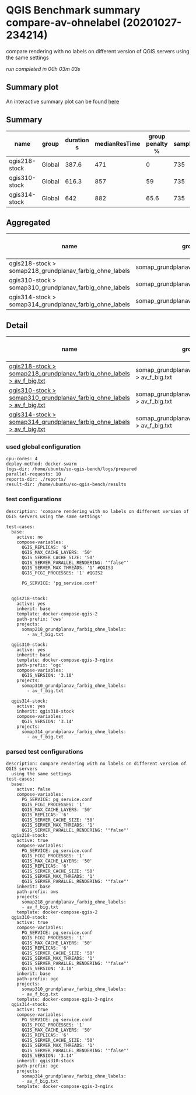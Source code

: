 # QGIS Benchmark summary compare-av-ohnelabel (20201027-234214)


compare rendering with no labels on different version of QGIS servers using the same settings

_run completed in 00h 03m 03s_
## Summary plot
An interactive summary plot can be found [here](report_compare-av-ohnelabel_20201027-234214_plot.html)

## Summary
| name          | group   |   duration s |   medianResTime |   group penalty % |   sampleCount |   errorCount |   memMaxMB |   memAvgMB |   memMinMB |   cpuMax% |   cpuAvg% |   cpuMin% |   errorPct |
|---------------|---------|--------------|-----------------|-------------------|---------------|--------------|------------|------------|------------|-----------|-----------|-----------|------------|
| qgis218-stock | Global  |        387.6 |             471 |               0   |           735 |            0 |     3818.7 |     3362.1 |     2437.3 |      98.6 |      94.3 |      13.4 |          0 |
| qgis310-stock | Global  |        616.3 |             857 |              59   |           735 |            0 |     4093.4 |     3391.2 |     2581.1 |      96.2 |      72.5 |      15.5 |          0 |
| qgis314-stock | Global  |        642   |             882 |              65.6 |           735 |            0 |     3941.2 |     3363.5 |     2791   |      92   |      73.2 |      15.8 |          0 |

## Aggregated
| name                                                    | group                                |   duration s |   medianResTime |   group penalty % |   sampleCount |   errorCount |   memMaxMB |   memAvgMB |   memMinMB |   cpuMax% |   cpuAvg% |   cpuMin% |   errorPct |
|---------------------------------------------------------|--------------------------------------|--------------|-----------------|-------------------|---------------|--------------|------------|------------|------------|-----------|-----------|-----------|------------|
| qgis218-stock > somap218_grundplanav_farbig_ohne_labels | somap_grundplanav_farbig_ohne_labels |        387.6 |             471 |               0   |           735 |            0 |     3818.7 |     3362.1 |     2437.3 |      98.6 |      94.3 |      13.4 |          0 |
| qgis310-stock > somap310_grundplanav_farbig_ohne_labels | somap_grundplanav_farbig_ohne_labels |        616.3 |             857 |              59   |           735 |            0 |     4093.4 |     3391.2 |     2581.1 |      96.2 |      72.5 |      15.5 |          0 |
| qgis314-stock > somap314_grundplanav_farbig_ohne_labels | somap_grundplanav_farbig_ohne_labels |        642   |             882 |              65.6 |           735 |            0 |     3941.2 |     3363.5 |     2791   |      92   |      73.2 |      15.8 |          0 |

## Detail
| name                                                                                                                                                                                                                      | group                                               |   duration s |   group penalty % |   sampleCount |   errorCount |   errorPct |   meanResTime |   medianResTime |   minResTime |   maxResTime |   pct1ResTime |   pct2ResTime |   pct3ResTime |   throughput |   receivedKBytesPerSec |   sentKBytesPerSec |   memMaxMB |   memAvgMB |   memMinMB |   cpuMax% |   cpuAvg% |   cpuMin% |
|---------------------------------------------------------------------------------------------------------------------------------------------------------------------------------------------------------------------------|-----------------------------------------------------|--------------|-------------------|---------------|--------------|------------|---------------|-----------------|--------------|--------------|---------------|---------------|---------------|--------------|------------------------|--------------------|------------|------------|------------|-----------|-----------|-----------|
| [qgis218-stock > somap218_grundplanav_farbig_ohne_labels > av_f_big.txt](../results/details/compare-av-ohnelabel/20201027-234214/qgis218-stock/somap218_grundplanav_farbig_ohne_labels/av_f_big.txt/dashboard/index.html) | somap_grundplanav_farbig_ohne_labels > av_f_big.txt |        387.6 |               0   |           735 |            0 |          0 |       527.322 |             471 |          173 |         3363 |         761.4 |         971.6 |       1581.68 |      18.6222 |                3019.65 |            8.41745 |     3818.7 |     3362.1 |     2437.3 |      98.6 |      94.3 |      13.4 |
| [qgis310-stock > somap310_grundplanav_farbig_ohne_labels > av_f_big.txt](../results/details/compare-av-ohnelabel/20201027-234214/qgis310-stock/somap310_grundplanav_farbig_ohne_labels/av_f_big.txt/dashboard/index.html) | somap_grundplanav_farbig_ohne_labels > av_f_big.txt |        616.3 |              59   |           735 |            0 |          0 |       838.457 |             857 |          140 |         2655 |        1238.4 |        1382.4 |       2321.08 |      11.7401 |                1625.62 |            5.30666 |     4093.4 |     3391.2 |     2581.1 |      96.2 |      72.5 |      15.5 |
| [qgis314-stock > somap314_grundplanav_farbig_ohne_labels > av_f_big.txt](../results/details/compare-av-ohnelabel/20201027-234214/qgis314-stock/somap314_grundplanav_farbig_ohne_labels/av_f_big.txt/dashboard/index.html) | somap_grundplanav_farbig_ohne_labels > av_f_big.txt |        642   |              65.6 |           735 |            0 |          0 |       873.416 |             882 |          146 |         2967 |        1295.4 |        1406   |       2221.36 |      11.3435 |                1570.62 |            5.12738 |     3941.2 |     3363.5 |     2791   |      92   |      73.2 |      15.8 |

### used global configuration

```
cpu-cores: 4
deploy-method: docker-swarm
logs-dir: /home/ubuntu/so-qgis-bench/logs/prepared
parallel-requests: 10
reports-dir: ./reports/
result-dir: /home/ubuntu/so-qgis-bench/results

```
### test configurations

```
description: 'compare rendering with no labels on different version of QGIS servers using the same settings'

test-cases:
  base:
    active: no
    compose-variables:
      QGIS_REPLICAS: '6'
      QGIS_MAX_CACHE_LAYERS: '50'
      QGIS_SERVER_CACHE_SIZE: '50'
      QGIS_SERVER_PARALLEL_RENDERING: '"false"'
      QGIS_SERVER_MAX_THREADS: '1' #QGIS3
      QGIS_FCGI_PROCESSES: '1' #QGIS2

      PG_SERVICE: 'pg_service.conf'


  qgis218-stock:
    active: yes
    inherit: base
    template: docker-compose-qgis-2
    path-prefix: 'ows'
    projects:
      somap218_grundplanav_farbig_ohne_labels:
        - av_f_big.txt

  qgis310-stock:
    active: yes
    inherit: base
    template: docker-compose-qgis-3-nginx
    path-prefix: 'ogc'
    compose-variables:
      QGIS_VERSION: '3.10'
    projects:
      somap310_grundplanav_farbig_ohne_labels:
        - av_f_big.txt

  qgis314-stock:
    active: yes
    inherit: qgis310-stock
    compose-variables:
      QGIS_VERSION: '3.14'
    projects:
      somap314_grundplanav_farbig_ohne_labels:
        - av_f_big.txt

```
### parsed test configurations

```
description: compare rendering with no labels on different version of QGIS servers
  using the same settings
test-cases:
  base:
    active: false
    compose-variables:
      PG_SERVICE: pg_service.conf
      QGIS_FCGI_PROCESSES: '1'
      QGIS_MAX_CACHE_LAYERS: '50'
      QGIS_REPLICAS: '6'
      QGIS_SERVER_CACHE_SIZE: '50'
      QGIS_SERVER_MAX_THREADS: '1'
      QGIS_SERVER_PARALLEL_RENDERING: '"false"'
  qgis218-stock:
    active: true
    compose-variables:
      PG_SERVICE: pg_service.conf
      QGIS_FCGI_PROCESSES: '1'
      QGIS_MAX_CACHE_LAYERS: '50'
      QGIS_REPLICAS: '6'
      QGIS_SERVER_CACHE_SIZE: '50'
      QGIS_SERVER_MAX_THREADS: '1'
      QGIS_SERVER_PARALLEL_RENDERING: '"false"'
    inherit: base
    path-prefix: ows
    projects:
      somap218_grundplanav_farbig_ohne_labels:
      - av_f_big.txt
    template: docker-compose-qgis-2
  qgis310-stock:
    active: true
    compose-variables:
      PG_SERVICE: pg_service.conf
      QGIS_FCGI_PROCESSES: '1'
      QGIS_MAX_CACHE_LAYERS: '50'
      QGIS_REPLICAS: '6'
      QGIS_SERVER_CACHE_SIZE: '50'
      QGIS_SERVER_MAX_THREADS: '1'
      QGIS_SERVER_PARALLEL_RENDERING: '"false"'
      QGIS_VERSION: '3.10'
    inherit: base
    path-prefix: ogc
    projects:
      somap310_grundplanav_farbig_ohne_labels:
      - av_f_big.txt
    template: docker-compose-qgis-3-nginx
  qgis314-stock:
    active: true
    compose-variables:
      PG_SERVICE: pg_service.conf
      QGIS_FCGI_PROCESSES: '1'
      QGIS_MAX_CACHE_LAYERS: '50'
      QGIS_REPLICAS: '6'
      QGIS_SERVER_CACHE_SIZE: '50'
      QGIS_SERVER_MAX_THREADS: '1'
      QGIS_SERVER_PARALLEL_RENDERING: '"false"'
      QGIS_VERSION: '3.14'
    inherit: qgis310-stock
    path-prefix: ogc
    projects:
      somap314_grundplanav_farbig_ohne_labels:
      - av_f_big.txt
    template: docker-compose-qgis-3-nginx

```